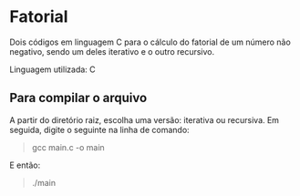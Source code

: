 # Fatorial

Dois códigos em linguagem C para o cálculo do fatorial de um número não negativo, sendo um deles iterativo e o outro recursivo.

Linguagem utilizada: C

## Para compilar o arquivo

A partir do diretório raiz, escolha uma versão: iterativa ou recursiva. Em seguida, digite o seguinte na linha de comando:

> gcc main.c -o main

E então:

> ./main

